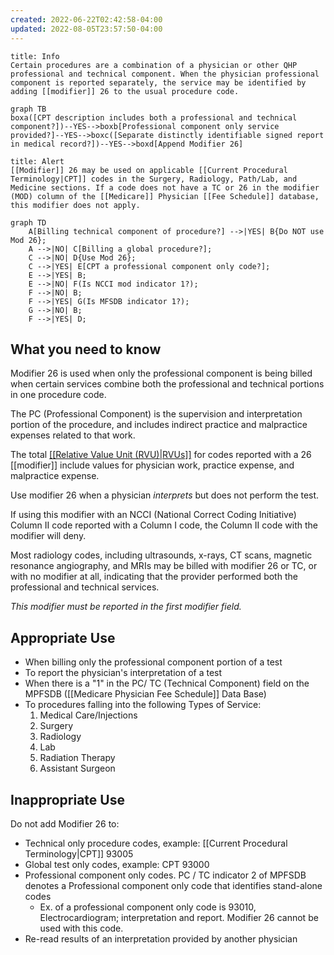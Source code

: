 ```yaml
---
created: 2022-06-22T02:42:58-04:00
updated: 2022-08-05T23:57:50-04:00
---
```


```ad-Info
title: Info
Certain procedures are a combination of a physician or other QHP professional and technical component. When the physician professional component is reported separately, the service may be identified by adding [[modifier]] 26 to the usual procedure code.
```

```mermaid
graph TB
boxa([CPT description includes both a professional and technical component?])--YES-->boxb[Professional component only service provided?]--YES-->boxc([Separate distinctly identifiable signed report in medical record?])--YES-->boxd[Append Modifier 26]
```

```ad-warning
title: Alert
[[Modifier]] 26 may be used on applicable [[Current Procedural Terminology|CPT]] codes in the Surgery, Radiology, Path/Lab, and Medicine sections. If a code does not have a TC or 26 in the modifier (MOD) column of the [[Medicare]] Physician [[Fee Schedule]] database, this modifier does not apply.
```

```mermaid
graph TD 
	A[Billing technical component of procedure?] -->|YES| B{Do NOT use Mod 26}; 
	A -->|NO| C[Billing a global procedure?]; 
	C -->|NO| D{Use Mod 26};
	C -->|YES| E[CPT a professional component only code?];
	E -->|YES| B;
	E -->|NO| F(Is NCCI mod indicator 1?);
	F -->|NO| B;
	F -->|YES| G(Is MFSDB indicator 1?);
	G -->|NO| B;
	F -->|YES| D;
```

## What you need to know

Modifier 26 is used when only the professional component is being billed when certain services combine both the professional and technical portions in one procedure code.

The PC (Professional Component) is the supervision and interpretation portion of the procedure, and includes indirect practice and malpractice expenses related to that work.

The total [[[Relative Value Unit (RVU)|RVUs]]](https://www.novitas-solutions.com/webcenter/portal/MedicareJH/pagebyid?contentId=00094624) for codes reported with a 26 [[modifier]] include values for physician work, practice expense, and malpractice expense.

Use modifier 26 when a physician *interprets* but does not perform the test.

If using this modifier with an NCCI (National Correct Coding Initiative) Column II code reported with a Column I code, the Column II code with the modifier will deny.

Most radiology codes, including ultrasounds, x-rays, CT scans, magnetic resonance angiography, and MRIs may be billed with modifier 26 or TC, or with no modifier at all, indicating that the provider performed both the professional and technical services.

*This modifier must be reported in the first modifier field.*

## Appropriate Use
- When billing only the professional component portion of a test
- To report the physician's interpretation of a test
- When there is a "1" in the PC/ TC (Technical Component) field on the MPFSDB ([[Medicare Physician Fee Schedule]] Data Base)
- To procedures falling into the following Types of Service:
	1. Medical Care/Injections
	2. Surgery
	4. Radiology
	5. Lab
	6. Radiation Therapy
	8. Assistant Surgeon

## Inappropriate Use
Do not add Modifier 26 to:
- Technical only procedure codes, example: [[Current Procedural Terminology|CPT]] 93005
- Global test only codes, example: CPT 93000
- Professional component only codes. PC / TC indicator 2 of MPFSDB denotes a Professional component only code that identifies stand-alone codes
	- Ex. of a professional component only code is 93010, Electrocardiogram; interpretation and report. Modifier 26 cannot be used with this code.
- Re-read results of an interpretation provided by another physician